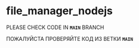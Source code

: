 # file_manager_nodejs
PLEASE CHECK CODE IN **`MAIN`** BRANCH

ПОЖАЛУЙСТА ПРОВЕРЯЙТЕ КОД ИЗ ВЕТКИ **`MAIN`** 
